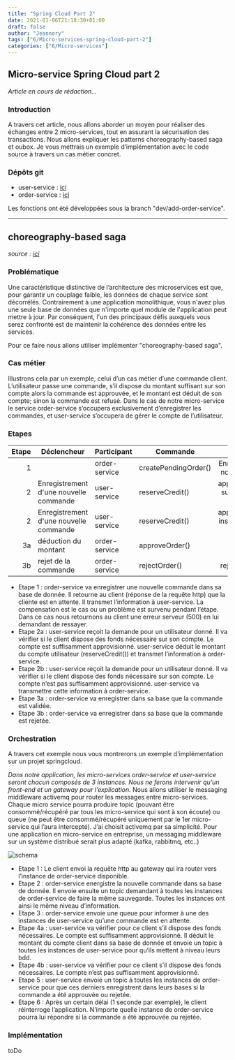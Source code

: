 ```yaml
---
title: "Spring Cloud Part 2"
date: 2021-01-06T21:18:30+01:00
draft: false
author: "Jeannory"
tags: ["6/Micro-services-spring-cloud-part-2"]
categories: ["6/Micro-services"]
---
```


## Micro-service Spring Cloud part 2 ##

*Article en cours de rédaction...*

### Introduction ###

A travers cet article, nous allons aborder un moyen pour réaliser des échanges entre 2 micro-services, tout en assurant la sécurisation des transactions.
Nous allons expliquer les patterns choreography-based saga et oubox.
Je vous mettrais un exemple d’implémentation avec le code source à travers un cas métier concret.

### Dépôts git ###

* user-service : [ici](https://gitlab.com/phou.jeannory/user-service)
* order-service : [ici](https://gitlab.com/phou.jeannory/order-service)

Les fonctions ont été développées sous la branch "dev/add-order-service".

---

## choreography-based saga ##

*source : [ici](https://chrisrichardson.net/post/sagas/2019/08/15/developing-sagas-part-3.html)*

### Problématique ###

Une caractéristique distinctive de l’architecture des microservices est que, pour garantir un couplage faible, les données de chaque service sont décorrélés. Contrairement à une application monolithique, vous n'avez plus une seule base de données que n'importe quel module de l'application peut mettre à jour. Par conséquent, l'un des principaux défis auxquels vous serez confronté est de maintenir la cohérence des données entre les services.

Pour ce faire nous allons utiliser implémenter "choreography-based saga".

### Cas métier ###

Illustrons cela par un exemple, celui d’un cas métier d’une commande client.
L’utilisateur passe une commande, s’il dispose du montant suffisant sur son compte alors la commande est approuvée, et le montant est déduit de son compte; sinon la commande est refusé.
Dans le cas de notre micro-service le service order-service s’occupera exclusivement d’enregistrer les commandes, et user-service s’occupera de gérer le compte de l’utilisateur.

### Etapes ###

| Etape | Déclencheur | Participant | Commande | Action | Compensation |
|--:|---------|---------|---------|:--:|:----|
| 1 | | order-service | createPendingOrder() | Enregistrement d'une nouvelle commande | commande en erreur |
| 2 | Enregistrement d'une nouvelle commande | user-service | reserveCredit() | approvisionnenement suffisant: déduction du montant ||
| 2 | Enregistrement d'une nouvelle commande | user-service | reserveCredit() | approvisionnenement insuffisant: rejet de la commande ||
| 3a | déduction du montant | order-service | approveOrder() | enregistre la commande ||
| 3b | rejet de la commande | order-service | rejectOrder() | rejette la commande ||

* Etape 1 : order-service va enregistrer une nouvelle commande dans sa base de donnée.
Il retourne au client (réponse de la requête http) que la cliente est en attente. Il transmet l’information à user-service.
La compensation est le cas ou un problème est survenu pendant l’étape. Dans ce cas nous retournons au client une erreur serveur (500) en lui demandant de ressayer.
* Etape 2a : user-service reçoit la demande pour un utilisateur donné. Il va vérifier si le client dispose des fonds nécessaire sur son compte. Le compte est suffisamment approvisionné. user-service déduit le montant du compte utilisateur (reserveCredit()) et transmet l’information à order-service.
* Etape 2b : user-service reçoit la demande pour un utilisateur donné. Il va vérifier si le client dispose des fonds nécessaire sur son compte. Le compte n’est pas suffisamment approvisionné. user-service va transmettre cette information à order-service.
* Etape 3a : order-service va enregistrer dans sa base que la commande est validée.
* Etape 3b : order-service va enregistrer dans sa base que la commande est rejetée.

### Orchestration ###

A travers cet exemple nous vous montrerons un exemple d'implémentation sur un projet springcloud.

*Dans notre application, les micro-services order-service et user-service seront chacun composés de 3 instances. Nous ne ferons intervenir qu’un front-end et un gateway pour l’explication.*
Nous allons utiliser le messaging middleware activemq pour router les messages entre micro-services. Chaque micro service pourra produire topic (pouvant être consommé/récupéré par tous les micro-service qui sont à son écoute) ou queue (ne peut être consommé/récupéré uniquement par le 1er micro-service qui l’aura intercepté).
J’ai choisit activemq par sa simplicité. Pour une application en micro-service en entreprise, un messaging middleware sur un système distribué serait plus adapté (kafka, rabbitmq, etc..) 

![schema](/blog/img/6/schema-choreography-micro-service-1.png)

* Etape 1 : Le client envoi la requête http au gateway qui ira router vers l’instance de order-service disponible.
* Etape 2 : order-service energistre la nouvelle commande dans sa base de donnée. Il envoie ensuite un topic demandant à toutes les instances de order-service de faire la même sauvegarde. Toutes les instances ont ainsi le même niveau d’information.
* Etape 3 : order-service envoie une queue pour informer à une des instances de user-service qu’une commande est en attente. 
* Etape 4a : user-service va vérifier pour ce client s’il dispose des fonds nécessaires. Le compte est suffisamment approvisionné. Il déduit le montant du compte client dans sa base de donnée et envoie un topic à toutes les instances de user-service pour qu’ils mettent à niveau leurs bdd.
* Etape 4b : user-service va vérifier pour ce client s’il dispose des fonds nécessaires. Le compte n’est pas suffisamment approvisionné.
* Etape 5 : user-service envoie un topic à toutes les instances de order-service pour que ces derniers enregistrent dans leurs bases si la commande a été approuvée ou rejetée.
* Etape 6 : Après un certain délai (1 seconde par exemple), le client réinterroge l’application. N’importe quelle instance de order-service pourra lui répondre si la commande a été approuvée ou rejetée.

### Implémentation ###

toDo


